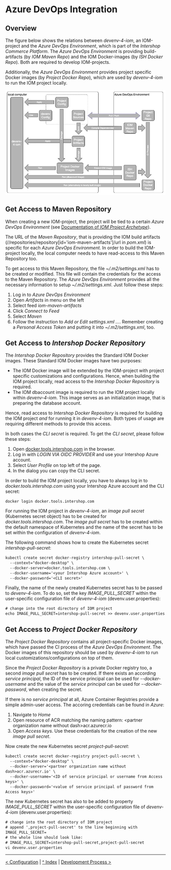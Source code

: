 # Azure DevOps Integration

## Overview

The figure below shows the relations between *devenv-4-iom*, an IOM-project and the *Azure DevOps Environment*, which is part of the *Intershop Commerce Platform*. The *Azure DevOps Environment* is providing build-artifacts (by *IOM Maven Repo*) and the IOM Docker-images (by *ISH Docker Repo*). Both are required to develop IOM-projects.

Additionally, the *Azure DevOps Environment* provides project specific Docker images (by *Project Docker Repo*), which are used by *devenv-4-iom* to run the IOM project locally.

![DevOps Integration Overview](DevOps-Integration-Overview.png)

## Get Access to Maven Repository

When creating a new IOM-project, the project will be tied to a certain *Azure DevOps Environment* (see [Documentation of *IOM Project Archetype*](https://github.com/intershop/iom-project-archetype/blob/main/README.md)). 

The URL of the *Maven Repository*, that is providing the IOM build artifacts (//repositories/repository[id='iom-maven-artifacts']/url in *pom.xml*) is specific for each *Azure DevOps Environment*. In order to build the IOM-project locally, the local computer needs to have read-access to this Maven Repository too.

To get access to this Maven Repository, the file *~/.m2/settings.xml* has to be created or modified. This file will contain the credentials for the access to the Maven Repository. The *Azure DevOps Environment* provides all the necessary information to setup *~/.m2/settings.xml*. Just follow these steps:

1. Log in to *Azure DevOps Environment*
2. Open *Artifacts* in menu on the left
3. Select feed *iom-maven-artifacts*
4. Click *Connect to Feed*
5. Select *Maven*
6. Follow the instruction to *Add or Edit settings.xml ...*. Remember creating a *Personal Access Token* and putting it into *~/.m2/settings.xml*, too.

## Get Access to *Intershop Docker Repository*

The *Intershop Docker Repository* provides the Standard IOM Docker images. These Standard IOM Docker images have two purposes:
* The IOM Docker image will be extended by the IOM-project with project specific customizations and configurations. Hence, when building the IOM project locally, read access to the *Intershop Docker Repository* is required.
* The IOM dbaccount image is required to run the IOM project locally within *devenv-4-iom*. This image serves as an initialization image, that is preparing the database account.

Hence, read access to *Intershop Docker Repository* is required for building the IOM project *and* for running it in *devenv-4-iom*. Both types of usage are requiring different methods to provide this access.

In both cases the *CLI secret* is required. To get the *CLI secret*, please follow these steps:

1. Open [docker.tools.intershop.com](https://docker.tools.intershop.com) in the browser.
2. Log in with *LOGIN VIA OIDC PROVIDER* and use your Intershop Azure account.
3. Select *User Profile* on top left of the page.
4. In the dialog you can copy the CLI secret.

In order to build the IOM project locally, you have to always log in to *docker.tools.intershop.com* using your Intershop Azure account and the CLI secret:

    docker login docker.tools.intershop.com

For running the IOM project in *devenv-4-iom*, an *image pull secret* (Kubernetes secret object) has to be created for *docker.tools.intershop.com*. The *image pull secret* has to be created within the default namespace of Kubernetes and the name of the secret has to be set within the configuration of *devenv-4-iom*.

The following command shows how to create the Kubernetes secret *intershop-pull-secret*:

    kubectl create secret docker-registry intershop-pull-secret \
      --context="docker-desktop" \
      --docker-server=docker.tools.intershop.com \
      --docker-username='<your Intershop Azure account>' \
      --docker-password='<CLI secret>'

Finally, the name of the newly created Kubernetes secret has to be passed to *devenv-4-iom*. To do so, set the key *IMAGE_PULL_SECRET* within the user-specific configuration file of *devenv-4-iom* (devenv.user.properties):

    # change into the root directory of IOM project
    echo IMAGE_PULL_SECRET=intershop-pull-secret >> devenv.user.properties

## Get Access to *Project Docker Repository*

The *Project Docker Repository* contains all project-specific Docker images, which have passed the CI process of the *Azure DevOps Environment*. The Docker images of this repository should be used by *devenv-4-iom* to run local customizations/configurations on top of them.

Since the *Project Docker Repository* is a private Docker registry too, a second *image pull secret* has to be created. If there exists an according
*service principal*, the ID of the service principal can be used for *--docker-username* and the value of the *service principal* can be used for *--docker-password*, when creating the secret.

If there is no *service principal* at all, Azure Container Registries provide a simple admin-user access. The accoring credentials can be found in *Azure*:
1. Navigate to *Home*
2. Open resource of ACR matching the naming pattern: \<partner organization name without dash\>acr.azurecr.io
3. Open *Access keys*. Use these credentials for the creation of the new *image pull secret*.

Now create the new Kubernetes secret *project-pull-secret*:

    kubectl create secret docker-registry project-pull-secret \
      --context="docker-desktop" \
      --docker-server='<partner organization name without dash>acr.azurecr.io' \
      --docker-username='<ID of service principal or username from Access keys>' \
      --docker-password='<value of service principal of password from Access keys>'

The new Kubernetes secret has also to be added to property *IMAGE_PULL_SECRET* within the user-specific configuration file of *devenv-4-iom* (devenv.user.properties):

    # change into the root directory of IOM project
    # append ',project-pull-secret' to the line beginning with IMAGE_PULL_SECRET=
    # the whole line should look like:
    # IMAGE_PULL_SECRET=intershop-pull-secret,project-pull-secret
    vi devenv.user.properties

---
[< Configuration](02_configuration.md) | [^ Index](../README.md) | [Development Process >](04_operations.md)
